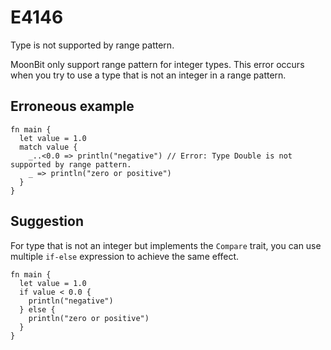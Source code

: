 # E4146

Type is not supported by range pattern.

MoonBit only support range pattern for integer types. This error occurs when
you try to use a type that is not an integer in a range pattern.

## Erroneous example

```moonbit
fn main {
  let value = 1.0
  match value {
    _..<0.0 => println("negative") // Error: Type Double is not supported by range pattern.
    _ => println("zero or positive")
  }
}
```

## Suggestion

For type that is not an integer but implements the `Compare` trait, you can use
multiple `if-else` expression to achieve the same effect.

```moonbit
fn main {
  let value = 1.0
  if value < 0.0 {
    println("negative")
  } else {
    println("zero or positive")
  }
}
```
